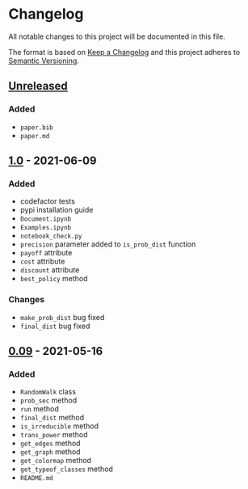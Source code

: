 # Changelog
All notable changes to this project will be documented in this file.

The format is based on [Keep a Changelog](http://keepachangelog.com/en/1.0.0/)
and this project adheres to [Semantic Versioning](http://semver.org/spec/v2.0.0.html).

## [Unreleased]
### Added
- `paper.bib`
- `paper.md`
## [1.0] - 2021-06-09
### Added
- codefactor tests
- pypi installation guide
- `Document.ipynb`
- `Examples.ipynb`
- `notebook_check.py`
- `precision` parameter added to `is_prob_dist` function
- `payoff` attribute
- `cost` attribute
- `discount` attribute
- `best_policy` method
### Changes
- `make_prob_dist` bug fixed
- `final_dist` bug fixed
## [0.09] - 2021-05-16
### Added
- `RandomWalk` class
- `prob_sec` method
- `run` method
- `final_dist` method
- `is_irreducible` method
- `trans_power` method
- `get_edges` method
- `get_graph` method
- `get_colormap` method
- `get_typeof_classes` method
- `README.md`

[Unreleased]: https://github.com/sadrasabouri/pyrandwalk/compare/v1.0...dev
[1.0]: https://github.com/sadrasabouri/pyrandwalk/compare/v0.09...v1.0
[0.09]: https://github.com/sadrasabouri/pyrandwalk/compare/9113e4c...v0.09
